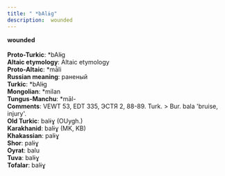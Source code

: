 ```yaml
---
title: " *bAlɨg"
description:  wounded
---
```

<p data-pagefind-weight="0.5">
<strong> wounded</strong><br><br>
<strong>Proto-Turkic</strong>:  *bAlɨg<br>
<strong>Altaic etymology</strong>:  Altaic etymology<br>
<strong> Proto-Altaic</strong>:  *mā̀li<br>
<strong>Russian meaning</strong>:  раненый<br>
<strong>Turkic</strong>:  *bAlɨg<br>
<strong>Mongolian</strong>:  *milan<br>
<strong>Tungus-Manchu</strong>:  *māl-<br>
<strong>Comments</strong>:  VEWT 53, EDT 335, ЭСТЯ 2, 88-89. Turk. > Bur. bala 'bruise, injury'.<br>
<strong>Old Turkic</strong>:  balɨɣ (OUygh.)<br>
<strong>Karakhanid</strong>:  balɨɣ (MK, KB)<br>
<strong>Khakassian</strong>:  palɨɣ<br>
<strong>Shor</strong>:  palɨɣ<br>
<strong>Oyrat</strong>:  balu<br>
<strong>Tuva</strong>:  balɨɣ<br>
<strong>Tofalar</strong>:  balɨɣ<br>

</p>
